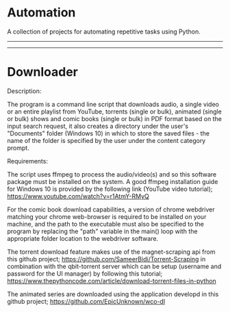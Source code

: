 # Automation
A collection of projects for automating repetitive tasks using Python.

___________________________________________________________________________________________________________________________________________________________________________________
___________________________________________________________________________________________________________________________________________________________________________________

# Downloader

Description:

The program is a command line script that downloads audio, a single video or an entire playlist from YouTube, torrents (single or bulk), animated (single or bulk) shows and comic books (single or bulk) in PDF format based on the input search request, it also creates a directory under the user's "Documents" folder (Windows 10) in which to store the saved files - the name of the folder is specified by the user under the content category prompt.


Requirements:

The script uses ffmpeg to process the audio/video(s) and so this software package must be installed on the system. A good ffmpeg installation guide for Windows 10 is provided by the following link (YouTube video tutorial); https://www.youtube.com/watch?v=r1AtmY-RMyQ

For the comic book download capabilities, a version of chrome webdriver matching your chrome web-browser is required to be installed on your machine, and the path to the executable must also be specified to the program by replacing the "path" variable in the main() loop with the appropriate folder location to the webdriver software.

The torrent download feature makes use of the magnet-scraping api from this github project; https://github.com/SameerBidi/Torrent-Scraping in combination with the qbit-torrent server which can be setup (username and password for the UI manager) by following this tutorial; https://www.thepythoncode.com/article/download-torrent-files-in-python

The animated series are downloaded using the application developd in this github project; https://github.com/EpicUnknown/wco-dl
